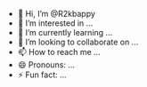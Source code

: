 - 👋 Hi, I’m @R2kbappy
- 👀 I’m interested in ...
- 🌱 I’m currently learning ...
- 💞️ I’m looking to collaborate on ...
- 📫 How to reach me ...
- 😄 Pronouns: ...
- ⚡ Fun fact: ...

<!---
R2kbappy/R2kbappy is a ✨ special ✨ repository because its `README.md` (this file) appears on your GitHub profile.
You can click the Preview link to take a look at your changes.
--->
